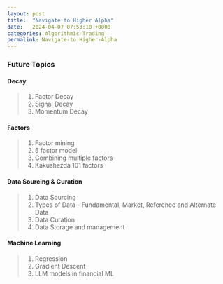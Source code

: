 ```yaml
---
layout: post
title:  "Navigate to Higher Alpha"
date:   2024-04-07 07:53:10 +0000
categories: Algorithmic-Trading
permalink: Navigate-to Higher-Alpha
---
```

### Future Topics

#### Decay
> 1. Factor Decay
> 2. Signal Decay
> 3. Momentum Decay

#### Factors
> 1. Factor mining
> 2. 5 factor model
> 3. Combining multiple factors
> 4. Kakushezda 101 factors

#### Data Sourcing & Curation
> 1. Data Sourcing
> 2. Types of Data - Fundamental, Market, Reference and Alternate Data
> 3. Data Curation
> 4. Data Storage and management

#### Machine Learning
> 1. Regression
> 2. Gradient Descent
> 3. LLM models in financial ML
